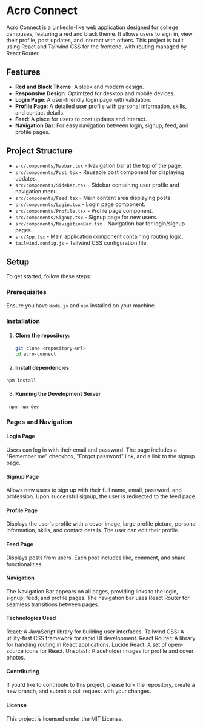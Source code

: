 # Acro Connect

Acro Connect is a LinkedIn-like web application designed for college campuses, featuring a red and black theme. It allows users to sign in, view their profile, post updates, and interact with others. This project is built using React and Tailwind CSS for the frontend, with routing managed by React Router.

## Features

- **Red and Black Theme**: A sleek and modern design.
- **Responsive Design**: Optimized for desktop and mobile devices.
- **Login Page**: A user-friendly login page with validation.
- **Profile Page**: A detailed user profile with personal information, skills, and contact details.
- **Feed**: A place for users to post updates and interact.
- **Navigation Bar**: For easy navigation between login, signup, feed, and profile pages.

## Project Structure

- `src/components/Navbar.tsx` - Navigation bar at the top of the page.
- `src/components/Post.tsx` - Reusable post component for displaying updates.
- `src/components/Sidebar.tsx` - Sidebar containing user profile and navigation menu.
- `src/components/Feed.tsx` - Main content area displaying posts.
- `src/components/Login.tsx` - Login page component.
- `src/components/Profile.tsx` - Profile page component.
- `src/components/Signup.tsx` - Signup page for new users.
- `src/components/NavigationBar.tsx` - Navigation bar for login/signup pages.
- `src/App.tsx` - Main application component containing routing logic.
- `tailwind.config.js` - Tailwind CSS configuration file.

## Setup

To get started, follow these steps:

### Prerequisites

Ensure you have `Node.js` and `npm` installed on your machine.

### Installation

1. #### Clone the repository:

   ```bash
   git clone <repository-url>
   cd acro-connect

2. #### Install dependencies:

```
npm install
```
 
3. #### Running the Development Server
```
 npm run dev
```

 ### Pages and Navigation
 #### Login Page
Users can log in with their email and password.
The page includes a "Remember me" checkbox, "Forgot password" link, and a link to the signup page.
#### Signup Page
Allows new users to sign up with their full name, email, password, and profession.
Upon successful signup, the user is redirected to the feed page.
 #### Profile Page
Displays the user's profile with a cover image, large profile picture, personal information, skills, and contact details.
The user can edit their profile.
#### Feed Page
Displays posts from users.
Each post includes like, comment, and share functionalities.
#### Navigation
The Navigation Bar appears on all pages, providing links to the login, signup, feed, and profile pages.
The navigation bar uses React Router for seamless transitions between pages.
#### Technologies Used
React: A JavaScript library for building user interfaces.
Tailwind CSS: A utility-first CSS framework for rapid UI development.
React Router: A library for handling routing in React applications.
Lucide React: A set of open-source icons for React.
Unsplash: Placeholder images for profile and cover photos.
#### Contributing
If you'd like to contribute to this project, please fork the repository, create a new branch, and submit a pull request with your changes.

#### License
This project is licensed under the MIT License.